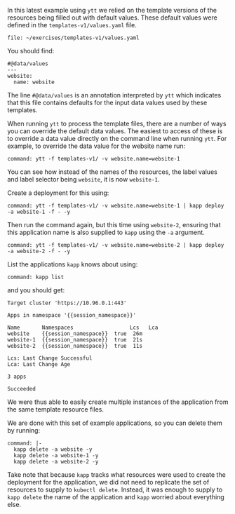 In this latest example using ``ytt`` we relied on the template versions of the
resources being filled out with default values. These default values were
defined in the ``templates-v1/values.yaml`` file.

```editor:open-file
file: ~/exercises/templates-v1/values.yaml
```

You should find:

```
#@data/values
---
website:
  name: website
```

The line ``#@data/values`` is an annotation interpreted by ``ytt`` which
indicates that this file contains defaults for the input data values used by
these templates.

When running ``ytt`` to process the template files, there are a number of ways
you can override the default data values. The easiest to access of these is to
override a data value directly on the command line when running ``ytt``. For
example, to override the data value for the website name run:

```terminal:execute
command: ytt -f templates-v1/ -v website.name=website-1
```

You can see how instead of the names of the resources, the label values and
label selector being ``website``, it is now ``website-1``.

Create a deployment for this using:

```terminal:execute
command: ytt -f templates-v1/ -v website.name=website-1 | kapp deploy -a website-1 -f - -y
```

Then run the command again, but this time using ``website-2``, ensuring that
this application name is also supplied to ``kapp`` using the ``-a`` argument.

```terminal:execute
command: ytt -f templates-v1/ -v website.name=website-2 | kapp deploy -a website-2 -f - -y
```

List the applications ``kapp`` knows about using:

```terminal:execute
command: kapp list
```

and you should get:

```
Target cluster 'https://10.96.0.1:443'

Apps in namespace '{{session_namespace}}'

Name       Namespaces                  Lcs   Lca  
website    {{session_namespace}}  true  26m  
website-1  {{session_namespace}}  true  21s  
website-2  {{session_namespace}}  true  11s  

Lcs: Last Change Successful
Lca: Last Change Age

3 apps

Succeeded
```

We were thus able to easily create multiple instances of the application
from the same template resource files.

We are done with this set of example applications, so you can delete them
by running:

```terminal:execute
command: |-
  kapp delete -a website -y
  kapp delete -a website-1 -y
  kapp delete -a website-2 -y
```

Take note that because ``kapp`` tracks what resources were used to create the
deployment for the application, we did not need to replicate the set of
resources to supply to ``kubectl delete``. Instead, it was enough to supply to
``kapp delete`` the name of the application and ``kapp`` worried about
everything else.
